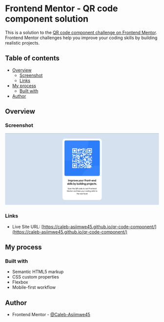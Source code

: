# Frontend Mentor - QR code component solution

This is a solution to the [QR code component challenge on Frontend Mentor](https://www.frontendmentor.io/challenges/qr-code-component-iux_sIO_H). Frontend Mentor challenges help you improve your coding skills by building realistic projects. 

## Table of contents

- [Overview](#overview)
  - [Screenshot](#screenshot)
  - [Links](#links)
- [My process](#my-process)
  - [Built with](#built-with)
- [Author](#author)


## Overview

### Screenshot

![](./screenshot.png)


### Links

- Live Site URL: [https://caleb-asiimwe45.github.io/qr-code-component/](https://caleb-asiimwe45.github.io/qr-code-component/)

## My process

### Built with

- Semantic HTML5 markup
- CSS custom properties
- Flexbox
- Mobile-first workflow

## Author
- Frontend Mentor - [@Caleb-Asiimwe45](https://www.frontendmentor.io/profile/Caleb-Asiimwe45)